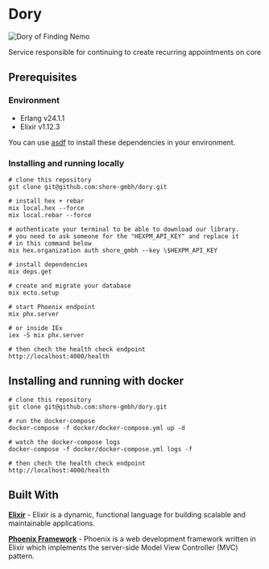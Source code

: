 # Dory

![Dory of Finding Nemo](https://static.wikia.nocookie.net/disney/images/3/36/Profile_-_Dory.png/revision/latest?cb=20190316200551)

Service responsible for continuing to create recurring appointments on core

## Prerequisites

### Environment

- Erlang v24.1.1
- Elixir v1.12.3

You can use [asdf](https://asdf-vm.com/) to install these dependencies in your environment.

### Installing and running locally

```shell
# clone this repository
git clone git@github.com:shore-gmbh/dory.git

# install hex + rebar
mix local.hex --force
mix local.rebar --force

# authenticate your terminal to be able to download our library.
# you need to ask someone for the "HEXPM_API_KEY" and replace it
# in this command below
mix hex.organization auth shore_gmbh --key \$HEXPM_API_KEY

# install dependencies
mix deps.get

# create and migrate your database
mix ecto.setup

# start Phoenix endpoint
mix phx.server

# or inside IEx
iex -S mix phx.server

# then chech the health check endpoint
http://localhost:4000/health
```

## Installing and running with docker

```shell
# clone this repository
git clone git@github.com:shore-gmbh/dory.git

# run the docker-compose
docker-compose -f docker/docker-compose.yml up -d

# watch the docker-compose logs
docker-compose -f docker/docker-compose.yml logs -f

# then chech the health check endpoint
http://localhost:4000/health
```

## Built With

[**Elixir**](https://elixir-lang.org/) - Elixir is a dynamic, functional language for building scalable and maintainable applications.

[**Phoenix Framework**](https://hexdocs.pm/phoenix/overview.html) - Phoenix is a web development framework written in Elixir which implements the server-side Model View Controller (MVC) pattern.
